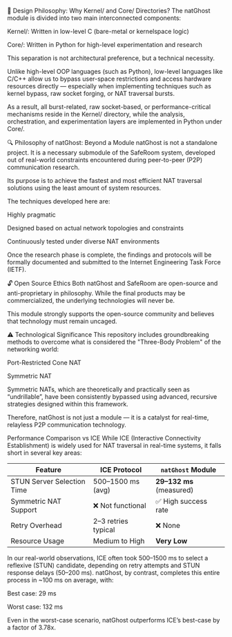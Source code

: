 🧠 Design Philosophy: Why Kernel/ and Core/ Directories?
The natGhost module is divided into two main interconnected components:

Kernel/: Written in low-level C (bare-metal or kernelspace logic)

Core/: Written in Python for high-level experimentation and research

This separation is not architectural preference, but a technical necessity.

Unlike high-level OOP languages (such as Python), low-level languages like C/C++ allow us to bypass user-space restrictions and access hardware resources directly — especially when implementing techniques such as kernel bypass, raw socket forging, or NAT traversal bursts.

As a result, all burst-related, raw socket-based, or performance-critical mechanisms reside in the Kernel/ directory, while the analysis, orchestration, and experimentation layers are implemented in Python under Core/.

🔍 Philosophy of natGhost: Beyond a Module
natGhost is not a standalone project.
It is a necessary submodule of the SafeRoom system, developed out of real-world constraints encountered during peer-to-peer (P2P) communication research.

Its purpose is to achieve the fastest and most efficient NAT traversal solutions using the least amount of system resources.

The techniques developed here are:

Highly pragmatic

Designed based on actual network topologies and constraints

Continuously tested under diverse NAT environments

Once the research phase is complete, the findings and protocols will be formally documented and submitted to the Internet Engineering Task Force (IETF).

🔓 Open Source Ethics
Both natGhost and SafeRoom are open-source and anti-proprietary in philosophy.
While the final products may be commercialized, the underlying technologies will never be.

This module strongly supports the open-source community and believes that technology must remain uncaged.

⚠️ Technological Significance
This repository includes groundbreaking methods to overcome what is considered the "Three-Body Problem" of the networking world:

Port-Restricted Cone NAT

Symmetric NAT

Symmetric NATs, which are theoretically and practically seen as “undrillable”, have been consistently bypassed using advanced, recursive strategies designed within this framework.

Therefore, natGhost is not just a module — it is a catalyst for real-time, relayless P2P communication technology.

Performance Comparison vs ICE
While ICE (Interactive Connectivity Establishment) is widely used for NAT traversal in real-time systems, it falls short in several key areas:

| Feature                    | ICE Protocol        | `natGhost` Module        |
| -------------------------- | ------------------- | ------------------------ |
| STUN Server Selection Time | 500–1500 ms (avg)   | **29–132 ms** (measured) |
| Symmetric NAT Support      | ❌ Not functional    | ✅ High success rate    |
| Retry Overhead             | 2–3 retries typical | ❌ None                  |
| Resource Usage             | Medium to High      | **Very Low**             |

In our real-world observations, ICE often took 500–1500 ms to select a reflexive (STUN) candidate, depending on retry attempts and STUN response delays (50–200 ms).
natGhost, by contrast, completes this entire process in ~100 ms on average, with:

Best case: 29 ms

Worst case: 132 ms

Even in the worst-case scenario, natGhost outperforms ICE’s best-case by a factor of 3.78x.

